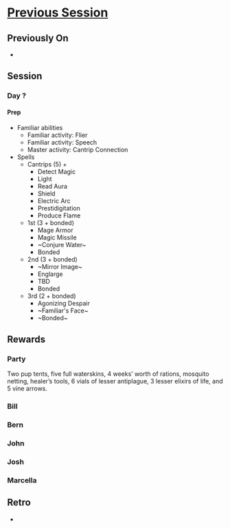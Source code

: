 # [Previous Session](./2020-10-14.md)

## Previously On

- 

## Session

### Day ?

#### Prep

- Familiar abilities
  - Familiar activity: Flier
  - Familiar activity: Speech
  - Master activity: Cantrip Connection
- Spells
  - Cantrips (5) + 
    - Detect Magic
    - Light
    - Read Aura
    - Shield
    - Electric Arc
    - Prestidigitation
    - Produce Flame
  - 1st (3 + bonded)
    - Mage Armor
    - Magic Missile
    - ~Conjure Water~
    - Bonded
  - 2nd (3 + bonded)
    - ~Mirror Image~
    - Englarge
    - TBD
    - Bonded
  - 3rd (2 + bonded)
    - Agonizing Despair
    - ~Familiar's Face~ 
    - ~Bonded~

#### 

## Rewards

### Party

Two pup tents, five full waterskins, 4 weeks’ worth of rations, mosquito netting, healer’s tools, 6 vials of lesser antiplague, 3 lesser elixirs of life, and 5 vine arrows.

### Bill

### Bern

### John

### Josh

### Marcella
  
## Retro

- 
